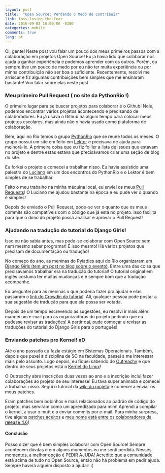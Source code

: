 ```yaml
---
layout: post
title:  "Open Source: Perdendo o Medo de Contribuir"
link: foss-losing-the-fear
date: 2016-09-02 16:00:00 -0300
categories: mobile
comments: true
lang: pt
---
```


Oi, gente! Neste post vou falar um pouco dos meus primeiros passos com a colaboração em projetos Open Source!
Eu já havia lido que colaborar nos ajuda a ganhar experiência e podemos aprender com os outros. Porém, eu sempre tive um pouco de medo por eu não ter muita experiência ou por minha contribuição não ser boa o suficiente. Recentemente, resolvi me arriscar e fiz algumas contribuições bem simples que me ensinaram bastante! Vou falar sobre elas neste post.

### Meu primeiro Pull Request ( no site da PythonRio !)

O primeiro lugar para se buscar projetos para colaborar é o Github! Nele, podemos encontrar vários projetos acontecendo e precisando de colaboradores. Eu já usava o Github há algum tempo para colocar meus projetos escolares, mas ainda não o havia usado como plataforma de colaboração.

Bem, aqui no Rio temos o grupo [PythonRio](http://pythonrio.python.org.br/) que se reune todos os meses. O grupo possui um site em feito em [Lektor](https://www.getlektor.com/) e precisava de ajuda para melhorá-lo. A primeira coisa que eu fiz foi ler a lista de issues que estavam no projeto e dentre estas estava que precisávamos criar uma seção de blog do site.

Eu forkei o projeto e comecei a trabalhar nisso. Eu havia assistido uma palestra do [Luciano](https://lucianoratamero.github.io/) em um dos encontros do PythonRio e o Lektor é bem simples de se trabalhar.

Feito o meu trabalho na minha máquina local, eu enviei os meus [Pull Requests](https://github.com/pythonrio/pythonrio.github.io/pulls?q=is%3Apr+is%3Aclosed+author%3Atfalbo)! O Luciano me ajudou bastante na época e eu pude ver o quando é simples!

Depois de enviado o Pull Request, pode-se ver o quanto que os meus commits são compatíveis com o código que já está no projeto. Isso facilita para que o dono do projeto possa analisar e aprovar o Pull Request!


### Ajudando na tradução do tutorial do Django Girls!

Isso eu não sabia antes, mas pode-se colaborar com Open Source sem nem mesmo saber programar! É isso mesmo! Há vários projetos que precisam de documentação ou tradução! 

No começo do ano, as meninas do Pyladies aqui do Rio organizaram um [Django Girls (tem um post no blog sobre o evento)](http://blog.thaissa.eng.br/django/2016/03/14/meu-primeiro-django-girls/). Entre uma das coisa que precisávamos trabalhar era na tradução do tutorial! O tutorial original em inglês costuma ter muitas mudanças e é sempre bom que a tradução acompanhe. 

Eu perguntei para as meninas o que poderia fazer pra ajudar e elas passaram o [link do Crowdin do tutorial](https://crowdin.com/project/django-girls-tutorial/pt-BR#). Ali, qualquer pessoa pode postar a sua sugestão de tradução para que ela possa ser votada.

Depois de um tempo escrevendo as sugestões, eu resolvi ir mais além: mandei um e-mail para as organizadoras do projeto pedindo que eu pudesse revisar as traduções!
A partir daí, pude começar a revisar as traduções do tutorial do Django Girls para o português! 


### Enviando patches pro Kernel! xD

Até o ano passado eu fazia estágio em Sistemas Operacionais. Também, depois que puxei a disciplina de SO na faculdade, passei a me interessar mais pelo assunto. Logo depois, eu fiquei sabendo do [Outreachy](https://www.gnome.org/outreachy/) e que dentro de seus projetos está o [Kernel do Linux](https://kernelnewbies.org/OutreachyIntro)!

O Outreachy abre inscrições duas vezes ao ano e a inscrição inclui fazer colaborações ao projeto de seu interesse! Eu tava super animada e comecei a trabalhar nisso. Segui o tutorial da [wiki do projeto](https://kernelnewbies.org/OutreachyIntro) e comecei a enviar os meus patches. 

Eram patches bem bobinhos e mais relacionados ao padrão de código do projeto, mas serviram como um aprendizado para mim! Aprendi a compilar o kernel, a usar o mutt e a enviar commits por e-mail. Para minha surpresa, tive alguns [patches aceitos](http://git.kernel.org/cgit/linux/kernel/git/torvalds/linux.git/log/?qt=author&q=thaissa) e [meu nome está entre os colaboradores da release 4.6](https://github.com/gregkh/kernel-history/blob/master/email/addresses-4.6)!



#### Conclusão

Posso dizer que é bem simples colaborar com Open Source! Sempre acontecem dúvdas e em alguns momentos eu me senti perdida. Nesses momentos, a melhor opção é PEDIR AJUDA! Acredito que a comunidade está acima de tudo no Open Source, então não há problema em pedir ajuda. Sempre haverá alguém disposto a ajudar! :)


